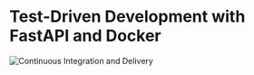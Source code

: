 # Test-Driven Development with FastAPI and Docker

![Continuous Integration and Delivery](https://github.com/pjcunningham/fastapi-tdd-docker/workflows/Continuous%20Integration%20and%20Delivery/badge.svg?branch=master)